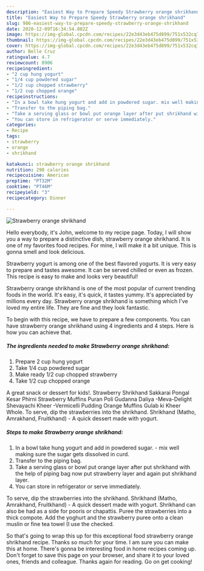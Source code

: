 ```yaml
---
description: "Easiest Way to Prepare Speedy Strawberry orange shrikhand"
title: "Easiest Way to Prepare Speedy Strawberry orange shrikhand"
slug: 986-easiest-way-to-prepare-speedy-strawberry-orange-shrikhand
date: 2020-12-09T16:34:54.802Z
image: https://img-global.cpcdn.com/recipes/22e3d43eb475d899/751x532cq70/strawberry-orange-shrikhand-recipe-main-photo.jpg
thumbnail: https://img-global.cpcdn.com/recipes/22e3d43eb475d899/751x532cq70/strawberry-orange-shrikhand-recipe-main-photo.jpg
cover: https://img-global.cpcdn.com/recipes/22e3d43eb475d899/751x532cq70/strawberry-orange-shrikhand-recipe-main-photo.jpg
author: Belle Cruz
ratingvalue: 4.7
reviewcount: 8906
recipeingredient:
- "2 cup hung yogurt"
- "1/4 cup powdered sugar"
- "1/2 cup chopped strawberry"
- "1/2 cup chopped orange"
recipeinstructions:
- "In a bowl take hung yogurt and add in powdered sugar. mix well making sure the sugar gets dissolved in curd."
- "Transfer to the piping bag."
- "Take a serving glass or bowl put orange layer after put shrikhand with the help of piping bag now put strawberry layer and again put shrikhand layer."
- "You can store in refrigerator or serve immediately."
categories:
- Recipe
tags:
- strawberry
- orange
- shrikhand

katakunci: strawberry orange shrikhand 
nutrition: 298 calories
recipecuisine: American
preptime: "PT32M"
cooktime: "PT46M"
recipeyield: "3"
recipecategory: Dinner

---
```



![Strawberry orange shrikhand](https://img-global.cpcdn.com/recipes/22e3d43eb475d899/751x532cq70/strawberry-orange-shrikhand-recipe-main-photo.jpg)

Hello everybody, it's John, welcome to my recipe page. Today, I will show you a way to prepare a distinctive dish, strawberry orange shrikhand. It is one of my favorites food recipes. For mine, I will make it a bit unique. This is gonna smell and look delicious.

Strawberry yogurt is among one of the best flavored yogurts. It is very easy to prepare and tastes awesome. It can be served chilled or even as frozen. This recipe is easy to make and looks very beautiful!

Strawberry orange shrikhand is one of the most popular of current trending foods in the world. It's easy, it's quick, it tastes yummy. It's appreciated by millions every day. Strawberry orange shrikhand is something which I've loved my entire life. They are fine and they look fantastic.


To begin with this recipe, we have to prepare a few components. You can have strawberry orange shrikhand using 4 ingredients and 4 steps. Here is how you can achieve that.

<!--inarticleads1-->

##### The ingredients needed to make Strawberry orange shrikhand:

1. Prepare 2 cup hung yogurt
1. Take 1/4 cup powdered sugar
1. Make ready 1/2 cup chopped strawberry
1. Take 1/2 cup chopped orange


A great snack or dessert for kids!. Strawberry Shrikhand Sakkarai Pongal Kesar Phirni Strawberry Muffins Puran Poli Gudanna Daliya -Meva-Delight Shevayachi Kheer -Vermicelli Pudding Orange Muffins Gulab ki Kheer Whole. To serve, dip the strawberries into the shrikhand. Shrikhand (Matho, Amrakhand, Fruitkhand) - A quick dessert made with yogurt. 

<!--inarticleads2-->

##### Steps to make Strawberry orange shrikhand:

1. In a bowl take hung yogurt and add in powdered sugar. - mix well making sure the sugar gets dissolved in curd.
1. Transfer to the piping bag.
1. Take a serving glass or bowl put orange layer after put shrikhand with the help of piping bag now put strawberry layer and again put shrikhand layer.
1. You can store in refrigerator or serve immediately.


To serve, dip the strawberries into the shrikhand. Shrikhand (Matho, Amrakhand, Fruitkhand) - A quick dessert made with yogurt. Shrikhand can also be had as a side for pooris or chapattis. Puree the strawberries into a thick compote. Add the yoghurt and the strawberry puree onto a clean muslin or fine tea towel (I use the checked. 

So that's going to wrap this up for this exceptional food strawberry orange shrikhand recipe. Thanks so much for your time. I am sure you can make this at home. There's gonna be interesting food in home recipes coming up. Don't forget to save this page on your browser, and share it to your loved ones, friends and colleague. Thanks again for reading. Go on get cooking!
